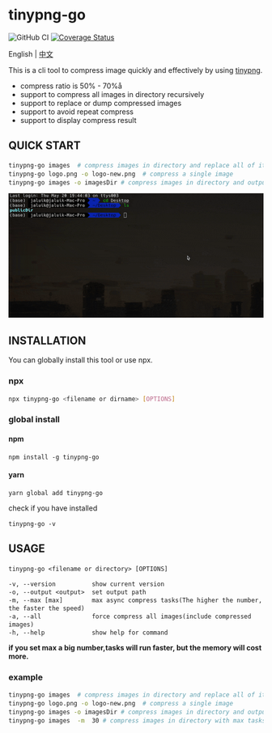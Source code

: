 # tinypng-go

![GitHub CI](https://github.com/jaluik/tinypng-go/actions/workflows/publish.yml/badge.svg) [![Coverage Status](https://coveralls.io/repos/github/jaluik/vstores/badge.svg?branch=master)](https://coveralls.io/github/jaluik/tinypng-go?branch=master)

English | [中文](README_CN.md)

This is a cli tool to compress image quickly and effectively by using [tinypng](https://tinypng.com/).

- compress ratio is 50% - 70%å
- support to compress all images in directory recursively
- support to replace or dump compressed images
- support to avoid repeat compress
- support to display compress result

## QUICK START

```sh
tinypng-go images  # compress images in directory and replace all of it.
tinypng-go logo.png -o logo-new.png  # compress a single image
tinypng-go images -o imagesDir # compress images in directory and output to images in new directory
```

![img](public/show.gif)

## INSTALLATION

You can globally install this tool or use npx.

### npx

```sh
npx tinypng-go <filename or dirname> [OPTIONS]
```

### global install

#### npm

```
npm install -g tinypng-go
```

#### yarn

```
yarn global add tinypng-go
```

check if you have installed

```
tinypng-go -v
```

## USAGE

`tinypng-go <filename or directory> [OPTIONS]`

```
-v, --version          show current version
-o, --output <output>  set output path
-m, --max [max]        max async compress tasks(The higher the number, the faster the speed)
-a, --all              force compress all images(include compressed images)
-h, --help             show help for command
```

**if you set max a big number,tasks will run faster, but the memory will cost more.**

### example

```sh
tinypng-go images  # compress images in directory and replace all of it.
tinypng-go logo.png -o logo-new.png  # compress a single image
tinypng-go images -o imagesDir # compress images in directory and output to images in new
tinypng-go images  -m  30 # compress images in directory with max tasks 30
```
